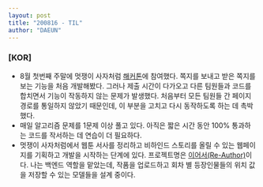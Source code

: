 ```yaml
---
layout: post
title: "200816 - TIL"
author: "DAEUN"
---
```


### [KOR]
* 8월 첫번째 주말에 멋쟁이 사자처럼 [해커톤](https://github.com/hinhyu/Wookie)에 참여했다. 쪽지를 보내고 받은 쪽지를 보는 기능을 처음 개발해봤다. 그러나 제출 시간이 다가오고 다른 팀원들과 코드를 합치면서 기능이 작동하지 않는 문제가 발생했다. 처음부터 모든 팀원들 간 페이지 경로를 통일하지 않았기 때문인데, 이 부분을 고치고 다시 동작하도록 하는 데 촉박했다.
* 매일 알고리즘 문제를 1문제 이상 풀고 있다. 아직은 짧은 시간 동안 100% 통과하는 코드를 작서하는 데 연습이 더 필요하다.
* 멋쟁이 사자처럼에서 웹툰 서사를 정리하고 비하인드 스토리를 올릴 수 있는 웹페이지를 기획하고 개발을 시작하는 단계에 있다. 프로젝트명은 [이어서(Re-Author)](https://github.com/shalo1040/Re-Author)이다. 나는 백엔드 역할을 맡았는데, 작품을 업로드하고 회차 별 등장인물들의 위치 값을 저장할 수 있는 모델들을 설계 중이다.